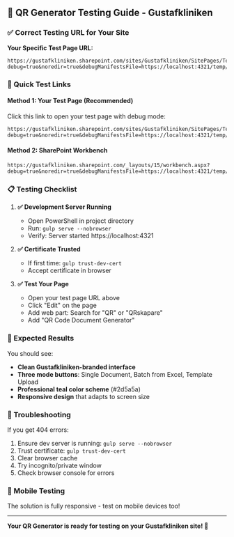 ## 🧪 **QR Generator Testing Guide - Gustafkliniken**

### **✅ Correct Testing URL for Your Site**

**Your Specific Test Page URL:**
```
https://gustafkliniken.sharepoint.com/sites/Gustafkliniken/SitePages/Testsida.aspx?debug=true&noredir=true&debugManifestsFile=https://localhost:4321/temp/build/manifests.js
```

### **🚀 Quick Test Links**

#### **Method 1: Your Test Page (Recommended)**
Click this link to open your test page with debug mode:
```
https://gustafkliniken.sharepoint.com/sites/Gustafkliniken/SitePages/Testsida.aspx?debug=true&noredir=true&debugManifestsFile=https://localhost:4321/temp/build/manifests.js
```

#### **Method 2: SharePoint Workbench**
```
https://gustafkliniken.sharepoint.com/_layouts/15/workbench.aspx?debug=true&noredir=true&debugManifestsFile=https://localhost:4321/temp/build/manifests.js
```

### **📋 Testing Checklist**

1. **✅ Development Server Running**
   - Open PowerShell in project directory
   - Run: `gulp serve --nobrowser`
   - Verify: Server started https://localhost:4321

2. **✅ Certificate Trusted**
   - If first time: `gulp trust-dev-cert`
   - Accept certificate in browser

3. **✅ Test Your Page**
   - Open your test page URL above
   - Click "Edit" on the page
   - Add web part: Search for "QR" or "QRskapare"
   - Add "QR Code Document Generator"

### **🎯 Expected Results**

You should see:
- **Clean Gustafkliniken-branded interface**
- **Three mode buttons**: Single Document, Batch from Excel, Template Upload
- **Professional teal color scheme** (#2d5a5a)
- **Responsive design** that adapts to screen size

### **🔧 Troubleshooting**

If you get 404 errors:
1. Ensure dev server is running: `gulp serve --nobrowser`
2. Trust certificate: `gulp trust-dev-cert`
3. Clear browser cache
4. Try incognito/private window
5. Check browser console for errors

### **📱 Mobile Testing**
The solution is fully responsive - test on mobile devices too!

---

**Your QR Generator is ready for testing on your Gustafkliniken site! 🎉**